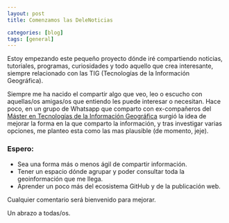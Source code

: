 ```yaml
---
layout: post
title: Comenzamos las DeleNoticias

categories: [blog]
tags: [general]
---
```



Estoy empezando este pequeño proyecto dónde iré compartiendo noticias, tutoriales, programas, curiosidades y todo aquello que crea interesante, siempre relacionado con las TIG (Tecnologías de la Información Geográfica). 

Siempre me ha nacido el compartir algo que veo, leo o escucho con aquellas/os amigas/os que entiendo les puede interesar o necesitan. Hace poco, en un grupo de Whatsapp que comparto con ex-compañeros del [Máster en Tecnologías de la Información Geográfica](https://geogra.uah.es/master/) surgió la idea de mejorar la forma en la que comparto la información, y tras investigar varias opciones, me planteo esta como las mas plausible (de momento, jeje).

### Espero:

* Sea una forma más o menos ágil de compartir información.
* Tener un espacio dónde agrupar y poder consultar toda la geoinformación que me llega.
* Aprender un poco más del ecosistema GitHub y de la publicación web.


Cualquier comentario será bienvenido para mejorar.

Un abrazo a todas/os.
